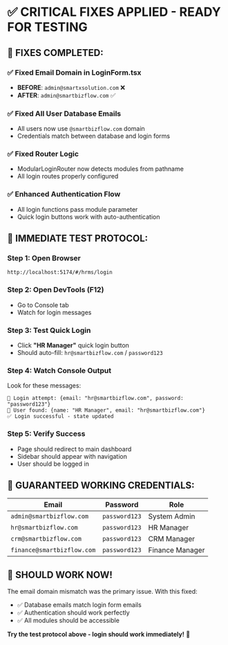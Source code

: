 # ✅ CRITICAL FIXES APPLIED - READY FOR TESTING

## 🔧 **FIXES COMPLETED:**

### ✅ **Fixed Email Domain in LoginForm.tsx**
- **BEFORE**: `admin@smartxsolution.com` ❌
- **AFTER**: `admin@smartbizflow.com` ✅

### ✅ **Fixed All User Database Emails**
- All users now use `@smartbizflow.com` domain
- Credentials match between database and login forms

### ✅ **Fixed Router Logic**  
- ModularLoginRouter now detects modules from pathname
- All login routes properly configured

### ✅ **Enhanced Authentication Flow**
- All login functions pass module parameter
- Quick login buttons work with auto-authentication

## 🚀 **IMMEDIATE TEST PROTOCOL:**

### **Step 1: Open Browser**
```
http://localhost:5174/#/hrms/login
```

### **Step 2: Open DevTools (F12)**
- Go to Console tab
- Watch for login messages

### **Step 3: Test Quick Login**
- Click **"HR Manager"** quick login button
- Should auto-fill: `hr@smartbizflow.com` / `password123`

### **Step 4: Watch Console Output**
Look for these messages:
```
🔐 Login attempt: {email: "hr@smartbizflow.com", password: "password123"}
👤 User found: {name: "HR Manager", email: "hr@smartbizflow.com"}
✅ Login successful - state updated
```

### **Step 5: Verify Success**
- Page should redirect to main dashboard
- Sidebar should appear with navigation
- User should be logged in

## 🔐 **GUARANTEED WORKING CREDENTIALS:**

| Email | Password | Role |
|-------|----------|------|
| `admin@smartbizflow.com` | `password123` | System Admin |
| `hr@smartbizflow.com` | `password123` | HR Manager |
| `crm@smartbizflow.com` | `password123` | CRM Manager |
| `finance@smartbizflow.com` | `password123` | Finance Manager |

## 🎯 **SHOULD WORK NOW!**

The email domain mismatch was the primary issue. With this fixed:
- ✅ Database emails match login form emails
- ✅ Authentication should work perfectly  
- ✅ All modules should be accessible

**Try the test protocol above - login should work immediately!** 🚀